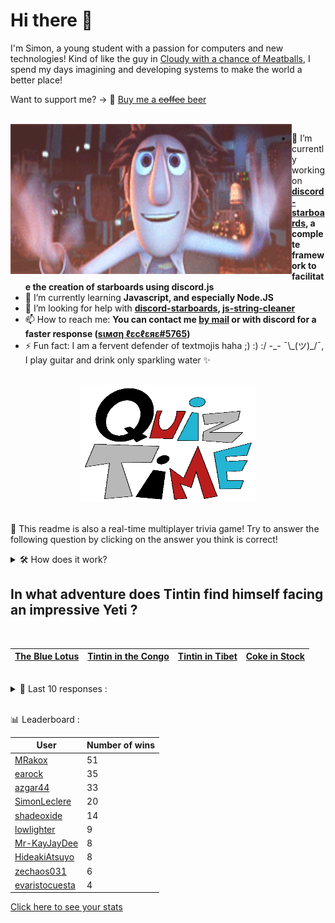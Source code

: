 # Hi there 👋

I'm Simon, a young student with a passion for computers and new technologies!
Kind of like the guy in [Cloudy with a chance of Meatballs](https://www.youtube.com/watch?v=dQw4w9WgXcQ), I spend my days imagining and developing systems to make the world a better place!

Want to support me? -> 🍺 [Buy me a ~~coffee~~ beer](https://www.buymeacoffee.com/SimonLeclere)

<br>

<img width="450" height="240" src="./assets/cloudyWithAChanceOfMeatBalls.gif" align=left>

- 🔭 I’m currently working on **[discord-starboards](https://github.com/SimonLeclere/discord-starboards), a complete framework to facilitate the creation of starboards using discord.js**
- 🌱 I’m currently learning **Javascript, and especially Node.JS**
- 🤔 I’m looking for help with **[discord-starboards](https://github.com/SimonLeclere/discord-starboards), [js-string-cleaner](https://github.com/SimonLeclere/Js-String-Cleaner)**
- 📫 How to reach me: **You can contact me [by mail](mailto:simon-leclere@orange.fr) or with discord for a faster response ([sιмση ℓεcℓεяε#5765](https://discord.com/invite/U2VGrkT))**
- ⚡ Fun fact: I am a fervent defender of textmojis haha ;) :) :/ -\_- ¯\\\_(ツ)\_/¯, I play guitar and drink only sparkling water ✨

<br>

<center><img width="280" height="187" src="./assets/quizTime.gif"></center>

<br>

🎲 This readme is also a real-time multiplayer trivia game! Try to answer the following question by clicking on the answer you think is correct!
<details>
  <summary>🛠️ How does it work?</summary>
  Each answer is a link to a pre-filled issue. When you press "Submit new issue", it triggers a Github action workflow that compares your answer with the correct answer, finds a new question and updates the readme.md file. Not bad huh?! This whole process only takes about 20 seconds!
</details>

## In what adventure does Tintin find himself facing an impressive Yeti ?

<br>

| [The Blue Lotus](https://github.com/SimonLeclere/SimonLeclere/issues/new?title=quiz%7C846%7CThe%20Blue%20Lotus&body=Just%20click%20'Submit%20new%20issue'.) | [Tintin in the Congo](https://github.com/SimonLeclere/SimonLeclere/issues/new?title=quiz%7C846%7CTintin%20in%20the%20Congo&body=Just%20click%20'Submit%20new%20issue'.) | [Tintin in Tibet](https://github.com/SimonLeclere/SimonLeclere/issues/new?title=quiz%7C846%7CTintin%20in%20Tibet&body=Just%20click%20'Submit%20new%20issue'.) | [Coke in Stock](https://github.com/SimonLeclere/SimonLeclere/issues/new?title=quiz%7C846%7CCoke%20in%20Stock&body=Just%20click%20'Submit%20new%20issue'.) |
| - | - | - | - | 

<br>

<details>
  <summary>📒 Last 10 responses :</summary>

- **sohamsuvarna** answered **Cap** to `What does Captain Haddock, Tintin's best friend, wear on his head ?` (Good answer)
- **sohamsuvarna** answered **20,000** to `How many species of bees are listed so far on the planet ?` (Good answer)
- **TesseractB** answered **Chinese** to `What is the nationality of the inhabitants of Taiwan, also called Formosa ?` (Good answer)
- **SimonLeclere** answered **1964** to `What year was Brad Pitt born in Shawnee, Oklahoma ?` (Wrong answer)
- **janast1975** answered **Skipjack** to `What algorithm was added for password encryption on OpenBSD ?` (Wrong answer)
- **janast1975** answered **Doha** to `In which city were the 2019 World Athletics Championships held ?` (Good answer)
- **janast1975** answered **Japan** to `Which of these countries is the only one with a two-tone flag ?` (Good answer)
- **janast1975** answered **100 and 200 euros** to `What new banknotes were put into circulation in Europe in 2019 ?` (Good answer)
- **SimonLeclere** answered **NFS** to `Where in the OpenBSD code was discovered in 2007 ?` (Wrong answer)
- **frostzzone** answered **Stuart Townsend** to `What beautiful Irishman did Charlize Theron share in life from 2002 to 2010 ?` (Good answer)

</details>

<br>

📊 Leaderboard :

| User | Number of wins |
|-|-|
| [MRakox](https://github.com/MRakox) | 51 |
| [earock](https://github.com/earock) | 35 |
| [azgar44](https://github.com/azgar44) | 33 |
| [SimonLeclere](https://github.com/SimonLeclere) | 20 |
| [shadeoxide](https://github.com/shadeoxide) | 14 |
| [lowlighter](https://github.com/lowlighter) | 9 |
| [Mr-KayJayDee](https://github.com/Mr-KayJayDee) | 8 |
| [HideakiAtsuyo](https://github.com/HideakiAtsuyo) | 8 |
| [zechaos031](https://github.com/zechaos031) | 6 |
| [evaristocuesta](https://github.com/evaristocuesta) | 4 |

[Click here to see your stats](https://github.com/SimonLeclere/SimonLeclere/issues/new?title=MyStats&body=Just%20click%20%27Submit%20new%20issue%27.)
